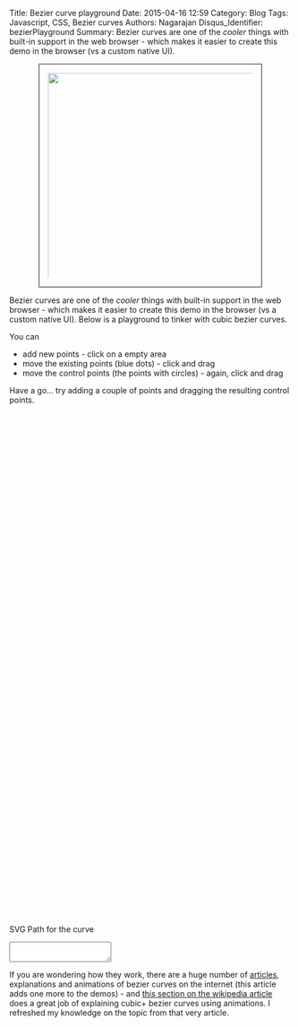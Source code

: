 Title: Bezier curve playground
Date: 2015-04-16 12:59
Category: Blog
Tags: Javascript, CSS, Bezier curves
Authors: Nagarajan
Disqus_Identifier: bezierPlayground
Summary: Bezier curves are one of the *cooler* things with built-in support in the web browser - which makes it easier to create this demo in the browser (vs a custom native UI).<br /> <div style="display: flex; justify-content: center"><img style="width: 400px; border: 2px solid gray; padding: 15px; box-sizing: border-box" src="/images/Bezier curve screenshot.png" /></div>


Bezier curves are one of the *cooler* things with built-in support in the web browser - which makes it easier to create this demo in the browser (vs a custom native UI). Below is a playground to tinker with cubic bezier curves.

You can

* add new points - click on a empty area
* move the existing points (blue dots) - click and drag
* move the control points (the points with circles) - again, click and drag

Have a go... try adding a couple of points and dragging the resulting control points.

<div class='bezierContainer'>
    <div class="playground">
        <svg class='thecurve'>
            <path stroke-width="2px" stroke='#555' fill='transparent'></path>
        </svg>
        <svg class='thepoints'>
        </svg>
        <svg class='cpoints1'>
        </svg>
        <svg class='cpoints2'>
        </svg>
        <svg class='clines1'>
        </svg>
        <svg class='clines2'>
        </svg>
    </div>
</div>
<div class="svgcode">
    <p>SVG Path for the curve</p>
    <div class="svgcodeText">
        <textarea onInput="this.parentNode.dataset.replicatedValue = this.value"></textarea>
    </div>
</div>

If you are wondering how they work, there are a huge number of [articles](https://en.wikipedia.org/wiki/B%C3%A9zier_curve), explanations and animations of bezier curves on the internet (this article adds one more to the demos) - and [this section on the wikipedia article](https://en.wikipedia.org/wiki/B%C3%A9zier_curve#Higher-order_curves) does a great job of explaining cubic+ bezier curves using animations. I refreshed my knowledge on the topic from that very article.

<link rel="stylesheet" href="/css/bezier/app.css">
<script src='/js/bezier/bezier.js'></script>
